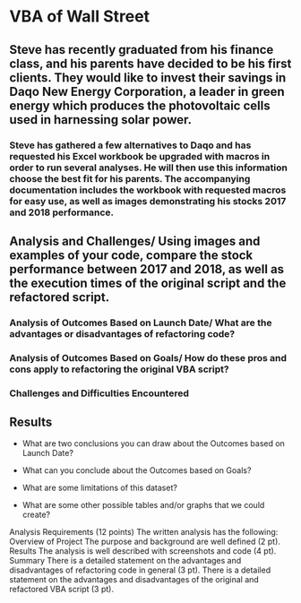 # VBA of Wall Street

## Steve has recently graduated from his finance class, and his parents have decided to be his first clients. They would like to invest their savings in Daqo New Energy Corporation, a leader in green energy which produces the photovoltaic cells used in harnessing solar power.

### Steve has gathered a few alternatives to Daqo and has requested his Excel workbook be upgraded with macros in order to run several analyses. He will then use this information choose the best fit for his parents. The accompanying documentation includes the workbook with requested macros for easy use, as well as images demonstrating his stocks 2017 and 2018 performance. 

## Analysis and Challenges/ Using images and examples of your code, compare the stock performance between 2017 and 2018, as well as the execution times of the original script and the refactored script.

### Analysis of Outcomes Based on Launch Date/ What are the advantages or disadvantages of refactoring code?

### Analysis of Outcomes Based on Goals/ How do these pros and cons apply to refactoring the original VBA script?

### Challenges and Difficulties Encountered

## Results

- What are two conclusions you can draw about the Outcomes based on Launch Date?

- What can you conclude about the Outcomes based on Goals?

- What are some limitations of this dataset?

- What are some other possible tables and/or graphs that we could create?

Analysis Requirements (12 points)
The written analysis has the following:
Overview of Project
The purpose and background are well defined (2 pt).
Results
The analysis is well described with screenshots and code (4 pt).
Summary
There is a detailed statement on the advantages and disadvantages of refactoring code in general (3 pt).
There is a detailed statement on the advantages and disadvantages of the original and refactored VBA script (3 pt).
